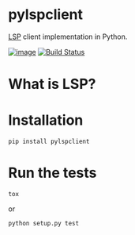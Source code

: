 # pylspclient
[LSP](https://microsoft.github.io/language-server-protocol/) client implementation in Python.

[![image](https://img.shields.io/pypi/v/pylspclient.svg)](https://pypi.org/project/pylspclient/)
[![Build Status](https://travis-ci.org/yeger00/pylspclient.svg?branch=master)](https://travis-ci.org/yeger00/pylspclient)

# What is LSP?


# Installation
```
pip install pylspclient
```

# Run the tests
```
tox
```

or

```
python setup.py test
```

